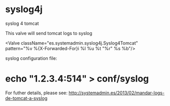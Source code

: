 # syslog4j

syslog 4 tomcat

This valve will send tomcat logs to syslog

<Valve className="es.systemadmin.syslog4j.Syslog4Tomcat" pattern="%v %{X-Forwarded-For}i %l %u %t "%r" %s %b"/>

syslog configuration file:

# echo "1.2.3.4:514" > conf/syslog

For futher details, please see: http://systemadmin.es/2013/02/mandar-logs-de-tomcat-a-syslog
